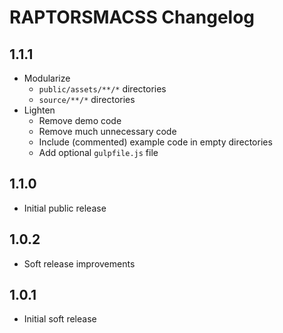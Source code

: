 <!-- CHANGELOG.md -->

RAPTORSMACSS Changelog
==========================================================================

## 1.1.1
- Modularize
  + `public/assets/**/*` directories
  + `source/**/*` directories
- Lighten
  + Remove demo code
  + Remove much unnecessary code
  + Include (commented) example code in empty directories
  + Add optional `gulpfile.js` file

## 1.1.0
- Initial public release

## 1.0.2
- Soft release improvements

## 1.0.1
- Initial soft release
